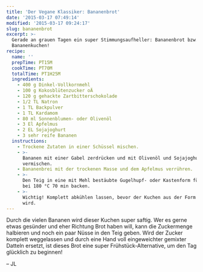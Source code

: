 ```yaml
---
title: 'Der Vegane Klassiker: Bananenbrot'
date: '2015-03-17 07:49:14'
modified: '2015-03-17 09:24:17'
slug: bananenbrot
excerpt: >-
  Gerade an grauen Tagen ein super Stimmungsaufheller: Bananenbrot bzw.
  Bananenkuchen!
recipe:
  name: ''
  prepTime: PT15M
  cookTime: PT70M
  totalTime: PT1H25M
  ingredients:
    - 400 g Dinkel-Vollkornmehl
    - 100 g Kokosblütenzucker oÄ
    - 120 g gehackte Zartbitterschokolade
    - 1/2 TL Natron
    - 1 TL Backpulver
    - 1 TL Kardamom
    - 80 ml Sonnenblumen- oder Olivenöl
    - 3 El Apfelmus
    - 2 EL Sojajoghurt
    - 3 sehr reife Bananen
  instructions:
    - Trockene Zutaten in einer Schüssel mischen.
    - >-
      Bananen mit einer Gabel zerdrücken und mit Olivenöl und Sojajoghurt
      vermischen.
    - Bananenbrei mit der trockenen Masse und dem Apfelmus verrühren.
    - >-
      Den Teig in eine mit Mehl bestäubte Gugelhupf- oder Kastenform füllen und
      bei 180 °C 70 min backen.
    - >-
      Wichtig! Komplett abkühlen lassen, bevor der Kuchen aus der Form genommen
      wird.
---
```


Durch die vielen Bananen wird dieser Kuchen super saftig. Wer es gerne etwas gesünder und eher Richtung Brot haben will, kann die Zuckermenge halbieren und noch ein paar Nüsse in den Teig geben. Wird der Zucker komplett weggelassen und durch eine Hand voll eingeweichter gemixter Datteln ersetzt, ist dieses Brot eine super Frühstück-Alternative, um den Tag glücklich zu beginnen!

[<!-- Image removed (no copyright): Bananenbrot-Form1-640x400.jpg -->](https://www.veganblatt.com/i/Bananenbrot-Form1.jpg) – JL
